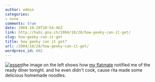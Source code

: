 ```yaml
---
author: admin
categories:
- none
comments: true
date: 2004-10-28T20:54:46Z
link: http://habi.gna.ch/2004/10/28/how-geeky-can-it-get/
slug: how-geeky-can-it-get
title: how geeky can it get?
url: /2004/10/28/how-geeky-can-it-get/
wordpress_id: 662
---
```


[![essen](http://habi.gna.ch/blog/images/essen-tm.jpg)](http://habi.gna.ch/blog/images/essen.jpg)the image on the left shows how [my flatmate](http://cranium.unibe.ch/Staff/Current/PN/tobias.htm) notified me of the ready diner tonight. and he even didn't cook, cause rita made some delicious homemade noodles.  

